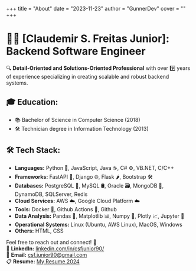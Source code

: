+++
title = "About"
date = "2023-11-23"
author = "GunnerDev"
cover = ""
+++

# 👨‍💻 [Claudemir S. Freitas Junior]: Backend Software Engineer

🔍 **Detail-Oriented and Solutions-Oriented Professional** with over 9️⃣ years of experience specializing in creating scalable and robust backend systems.

## 🎓 **Education:**
- 📚 Bachelor of Science in Computer Science (2018)
- 🛠️ Technician degree in Information Technology (2013)

## 🛠️ **Tech Stack:**
- **Languages:** Python 🐍, JavaScript, Java ☕, C# ⚙️, VB.NET, C/C++
- **Frameworks:** FastAPI 🚀, Django 🌐, Flask 🌶️, Bootstrap 🛠️
- **Databases:** PostgreSQL 🐘, MySQL 🛢️, Oracle 🗃️, MongoDB 🍃, DynamoDB, SQLServer, Redis
- **Cloud Services:** AWS ☁️, Google Cloud Platform ☁️
- **Tools:** Docker 🐳, Github Actions 🔄, Github
- **Data Analysis:** Pandas 🐼, Matplotlib 📊, Numpy 🔢, Plotly 📈, Jupyter 📓
- **Operational Systems:** Linux (Ubuntu, AWS Linux), MacOS, Windows
- **Others:** HTML, CSS



Feel free to reach out and connect! 👥  
🔗 **LinkedIn:** [linkedin.com/in/csfjunior90/](https://www.linkedin.com/in/csfjunior90/)  
📧 **Email:** [csf.junior90@gmail.com](mailto:csf.junior90@gmail.com)  
📋 **Resume:** [My Resume 2024](/resume.pdf)
